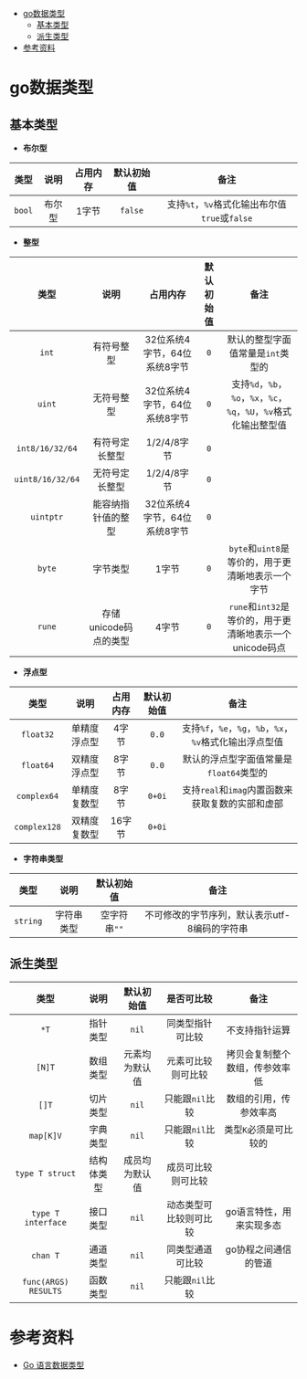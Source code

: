 - [go数据类型](#go数据类型)
  - [基本类型](#基本类型)
  - [派生类型](#派生类型)
- [参考资料](#参考资料)

# go数据类型

## 基本类型

- **布尔型**

|  类型  |  说明  | 占用内存 | 默认初始值 |                     备注                      |
| :----: | :----: | :------: | :--------: | :-------------------------------------------: |
| `bool` | 布尔型 |  1字节   |  `false`   | 支持`%t`，`%v`格式化输出布尔值`true`或`false` |

- **整型**

|       类型       |         说明          |           占用内存           | 默认初始值 |                                备注                                |
| :--------------: | :-------------------: | :--------------------------: | :--------: | :----------------------------------------------------------------: |
|      `int`       |      有符号整型       | 32位系统4字节，64位系统8字节 |    `0`     |                 默认的整型字面值常量是`int`类型的                  |
|      `uint`      |      无符号整型       | 32位系统4字节，64位系统8字节 |    `0`     | 支持`%d`，`%b`，`%o`，`%x`，`%c`，`%q`，`%U`，`%v`格式化输出整型值 |
| `int8/16/32/64`  |    有符号定长整型     |         1/2/4/8字节          |    `0`     |                                                                    |
| `uint8/16/32/64` |    无符号定长整型     |         1/2/4/8字节          |    `0`     |                                                                    |
|    `uintptr`     |  能容纳指针值的整型   | 32位系统4字节，64位系统8字节 |    `0`     |                                                                    |
|      `byte`      |       字节类型        |            1字节             |    `0`     |         `byte`和`uint8`是等价的，用于更清晰地表示一个字节          |
|      `rune`      | 存储unicode码点的类型 |            4字节             |    `0`     |      `rune`和`int32`是等价的，用于更清晰地表示一个unicode码点      |

- **浮点型**

|     类型     |     说明     | 占用内存 | 默认初始值 |                           备注                           |
| :----------: | :----------: | :------: | :--------: | :------------------------------------------------------: |
|  `float32`   | 单精度浮点型 |  4字节   |   `0.0`    | 支持`%f`，`%e`，`%g`，`%b`，`%x`，`%v`格式化输出浮点型值 |
|  `float64`   | 双精度浮点型 |  8字节   |   `0.0`    |         默认的浮点型字面值常量是`float64`类型的          |
| `complex64`  | 单精度复数型 |  8字节   |   `0+0i`   |     支持`real`和`imag`内置函数来获取复数的实部和虚部     |
| `complex128` | 双精度复数型 |  16字节  |   `0+0i`   |                                                          |

- **字符串类型**

|   类型   |    说明    |  默认初始值  |                     备注                      |
| :------: | :--------: | :----------: | :-------------------------------------------: |
| `string` | 字符串类型 | 空字符串`""` | 不可修改的字节序列，默认表示utf-8编码的字符串 |

## 派生类型

|         类型         |    说明    |   默认初始值   |       是否可比较       |              备注              |
| :------------------: | :--------: | :------------: | :--------------------: | :----------------------------: |
|         `*T`         |  指针类型  |     `nil`      |    同类型指针可比较    |         不支持指针运算         |
|        `[N]T`        |  数组类型  | 元素均为默认值 |   元素可比较则可比较   | 拷贝会复制整个数组，传参效率低 |
|        `[]T`         |  切片类型  |     `nil`      |    只能跟`nil`比较     |     数组的引用，传参效率高     |
|      `map[K]V`       |  字典类型  |     `nil`      |    只能跟`nil`比较     |     类型`K`必须是可比较的      |
|   `type T struct`    | 结构体类型 | 成员均为默认值 |   成员可比较则可比较   |                                |
|  `type T interface`  |  接口类型  |     `nil`      | 动态类型可比较则可比较 |    go语言特性，用来实现多态    |
|       `chan T`       |  通道类型  |     `nil`      |    同类型通道可比较    |      go协程之间通信的管道      |
| `func(ARGS) RESULTS` |  函数类型  |     `nil`      |    只能跟`nil`比较     |                                |

# 参考资料

- [Go 语言数据类型](https://www.runoob.com/go/go-data-types.html)

